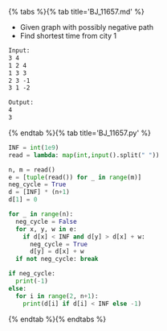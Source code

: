 {% tabs %}{% tab title='BJ_11657.md' %}

* Given graph with possibly negative path
* Find shortest time from city 1

```txt
Input:
3 4
1 2 4
1 3 3
2 3 -1
3 1 -2

Output:
4
3
```

{% endtab %}{% tab title='BJ_11657.py' %}

```py
INF = int(1e9)
read = lambda: map(int,input().split(" "))

n, m = read()
e = [tuple(read()) for _ in range(m)]
neg_cycle = True
d = [INF] * (n+1)
d[1] = 0

for _ in range(n):
  neg_cycle = False
  for x, y, w in e:
    if d[x] < INF and d[y] > d[x] + w:
      neg_cycle = True
      d[y] = d[x] + w
  if not neg_cycle: break

if neg_cycle:
  print(-1)
else:
  for i in range(2, n+1):
    print(d[i] if d[i] < INF else -1)
```

{% endtab %}{% endtabs %}
